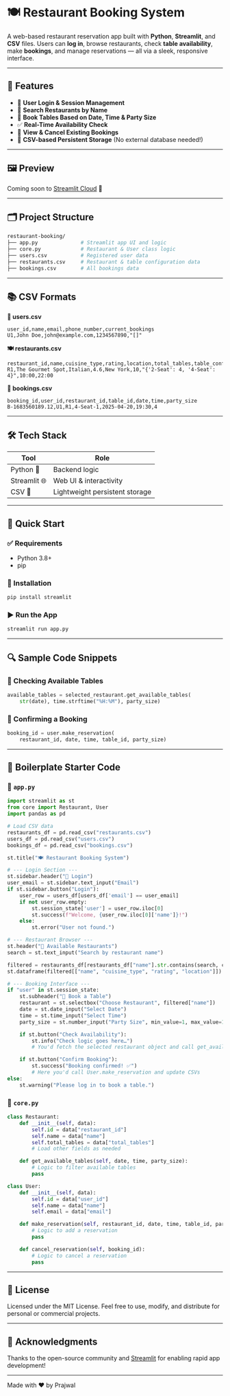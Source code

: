 # 🍽️ Restaurant Booking System

A web-based restaurant reservation app built with **Python**, **Streamlit**, and **CSV** files. Users can **log in**, browse restaurants, check **table availability**, make **bookings**, and manage reservations — all via a sleek, responsive interface.

---

## 🌟 Features

- 🔐 **User Login & Session Management**
- 🍴 **Search Restaurants by Name**
- 📅 **Book Tables Based on Date, Time & Party Size**
- ✅ **Real-Time Availability Check**
- 🔁 **View & Cancel Existing Bookings**
- 💾 **CSV-based Persistent Storage** (No external database needed!)

---

## 🖼️ Preview

Coming soon to [Streamlit Cloud](https://streamlit.io/cloud) 🚀

---

## 🗂️ Project Structure

```bash
restaurant-booking/
├── app.py              # Streamlit app UI and logic
├── core.py             # Restaurant & User class logic
├── users.csv           # Registered user data
├── restaurants.csv     # Restaurant & table configuration data
├── bookings.csv        # All bookings data
```

---

## 📚 CSV Formats

**👤 users.csv**

```csv
user_id,name,email,phone_number,current_bookings
U1,John Doe,john@example.com,1234567890,"[]"
```

**🍽 restaurants.csv**

```csv
restaurant_id,name,cuisine_type,rating,location,total_tables,table_configuration,opening_hours,closing_hours
R1,The Gourmet Spot,Italian,4.6,New York,10,"{'2-Seat': 4, '4-Seat': 4}",10:00,22:00
```

**📅 bookings.csv**

```csv
booking_id,user_id,restaurant_id,table_id,date,time,party_size
B-1683560189.12,U1,R1,4-Seat-1,2025-04-20,19:30,4
```

---

## 🛠️ Tech Stack

| Tool         | Role                           |
| ------------ | ------------------------------ |
| Python 🐍    | Backend logic                  |
| Streamlit 🌐 | Web UI & interactivity         |
| CSV 📄       | Lightweight persistent storage |

---

## 🚀 Quick Start

### ✅ Requirements

- Python 3.8+
- pip

### 🔧 Installation

```bash
pip install streamlit
```

### ▶️ Run the App

```bash
streamlit run app.py
```

---

## 🔍 Sample Code Snippets

### 📌 Checking Available Tables

```python
available_tables = selected_restaurant.get_available_tables(
    str(date), time.strftime("%H:%M"), party_size)
```

### 🧾 Confirming a Booking

```python
booking_id = user.make_reservation(
    restaurant_id, date, time, table_id, party_size)
```

---

## 🧰 Boilerplate Starter Code

### 📁 `app.py`

```python
import streamlit as st
from core import Restaurant, User
import pandas as pd

# Load CSV data
restaurants_df = pd.read_csv("restaurants.csv")
users_df = pd.read_csv("users.csv")
bookings_df = pd.read_csv("bookings.csv")

st.title("🍽️ Restaurant Booking System")

# --- Login Section ---
st.sidebar.header("🔐 Login")
user_email = st.sidebar.text_input("Email")
if st.sidebar.button("Login"):
    user_row = users_df[users_df['email'] == user_email]
    if not user_row.empty:
        st.session_state['user'] = user_row.iloc[0]
        st.success(f"Welcome, {user_row.iloc[0]['name']}!")
    else:
        st.error("User not found.")

# --- Restaurant Browser ---
st.header("📍 Available Restaurants")
search = st.text_input("Search by restaurant name")

filtered = restaurants_df[restaurants_df["name"].str.contains(search, case=False)] if search else restaurants_df
st.dataframe(filtered[["name", "cuisine_type", "rating", "location"]])

# --- Booking Interface ---
if "user" in st.session_state:
    st.subheader("📅 Book a Table")
    restaurant = st.selectbox("Choose Restaurant", filtered["name"])
    date = st.date_input("Select Date")
    time = st.time_input("Select Time")
    party_size = st.number_input("Party Size", min_value=1, max_value=10)

    if st.button("Check Availability"):
        st.info("Check logic goes here…")
        # You'd fetch the selected restaurant object and call get_available_tables()

    if st.button("Confirm Booking"):
        st.success("Booking confirmed! ✅")
        # Here you'd call User.make_reservation and update CSVs
else:
    st.warning("Please log in to book a table.")
```

### 📁 `core.py`

```python
class Restaurant:
    def __init__(self, data):
        self.id = data["restaurant_id"]
        self.name = data["name"]
        self.total_tables = data["total_tables"]
        # Load other fields as needed

    def get_available_tables(self, date, time, party_size):
        # Logic to filter available tables
        pass

class User:
    def __init__(self, data):
        self.id = data["user_id"]
        self.name = data["name"]
        self.email = data["email"]

    def make_reservation(self, restaurant_id, date, time, table_id, party_size):
        # Logic to add a reservation
        pass

    def cancel_reservation(self, booking_id):
        # Logic to cancel a reservation
        pass
```

---

## 📄 License

Licensed under the MIT License. Feel free to use, modify, and distribute for personal or commercial projects.

---

## 🙌 Acknowledgments

Thanks to the open-source community and [Streamlit](https://streamlit.io) for enabling rapid app development!

---

Made with ❤️ by Prajwal

